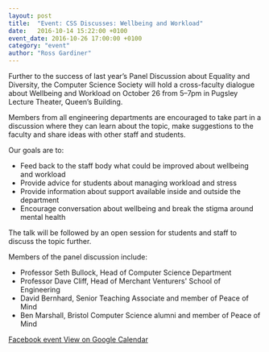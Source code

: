 ```yaml
---
layout: post
title:  "Event: CSS Discusses: Wellbeing and Workload"
date:   2016-10-14 15:22:00 +0100
event_date: 2016-10-26 17:00:00 +0100
category: "event"
author: "Ross Gardiner"
---
```

Further to the success of last year’s Panel Discussion about Equality and Diversity, the Computer Science Society will hold a cross-faculty dialogue about Wellbeing and Workload on October 26 from 5–7pm in Pugsley Lecture Theater, Queen’s Building.

Members from all engineering departments are encouraged to take part in a discussion where they can learn about the topic, make suggestions to the faculty and share ideas with other staff and students.

Our goals are to:
* Feed back to the staff body what could be improved about wellbeing and workload
* Provide advice for students about managing workload and stress
* Provide information about support available inside and outside the department
* Encourage conversation about wellbeing and break the stigma around mental health

The talk will be followed by an open session for students and staff to discuss the topic further.

Members of the panel discussion include:

* Professor Seth Bullock, Head of Computer Science Department
* Professor Dave Cliff, Head of Merchant Venturers' School of Engineering
* David Bernhard, Senior Teaching Associate and member of Peace of Mind
* Ben Marshall, Bristol Computer Science alumni and member of Peace of Mind


<a class="btn btn--dark" href="https://www.facebook.com/events/1799726423645110/">
  Facebook event
</a>

<a class="btn btn--dark" href="https://calendar.google.com/calendar/event?eid=YWhkb2dldGM5a3N0YzAzNHJsNHY5OGJpbzggY3NzYnJpc3RvbC5jby51a19jbW1iNzdpNGtkNmQ5b2tmdjVuYzFwaWJuMEBn">
  View on Google Calendar
</a>
